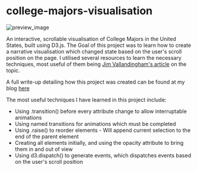 # college-majors-visualisation

![preview_image](https://github.com/cuthchow/college-majors-visualisation/blob/master/preview.png)

An interactive, scrollable visualisation of College Majors in the United States, built using D3.js. The Goal
of this project was to learn how to create a narrative visualisation which changed state based on the 
user's scroll position on the page. I utilised several resources to learn the necessary techniques, most 
useful of them being [Jim Vallandingham's article](https://vallandingham.me/scroller.html) on the topic. 

A full write-up detailing how this project was created can be found at my blog [here](https://towardsdatascience.com/how-i-created-an-interactive-scrolling-visualisation-with-d3-js-and-how-you-can-too-e116372e2c73)

The most useful techniques I have learned in this project include:

* Using .transition() before every attribute change to allow interruptable animations
* Using named transitions for animations which must be completed
* Using .raise() to reorder elements - Will append current selection to the end of the parent element
* Creating all elements initially, and using the opacity attribute to bring them in and out of view 
* Using d3.dispatch() to generate events, which dispatches events based on the user's scroll position
